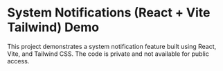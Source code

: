 # System Notifications (React + Vite Tailwind) Demo

This project demonstrates a system notification feature built using React, Vite, and Tailwind CSS. The code is private and not available for public access.